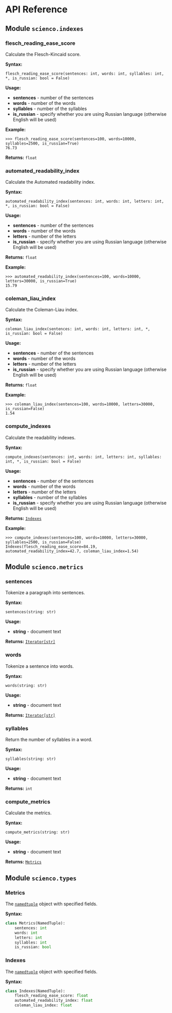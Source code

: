 API Reference
=============

Module `scienco.indexes`
------------------------
### flesch_reading_ease_score

Calculate the Flesch-Kincaid score.

**Syntax:**
```
flesch_reading_ease_score(sentences: int, words: int, syllables: int, *, is_russian: bool = False)
```

**Usage:**

- **sentences** - number of the sentences
- **words** - number of the words
- **syllables** - number of the syllables
- **is_russian** - specify whether you are using Russian language (otherwise English will be used)

**Example:**
```pycon
>>> flesch_reading_ease_score(sentences=100, words=10000, syllables=2500, is_russian=True)
76.73
```

**Returns:** `float`

### automated_readability_index

Calculate the Automated readability index.

**Syntax:**
```
automated_readability_index(sentences: int, words: int, letters: int, *, is_russian: bool = False)
```

**Usage:**

- **sentences** - number of the sentences
- **words** - number of the words
- **letters** - number of the letters
- **is_russian** - specify whether you are using Russian language (otherwise English will be used)

**Returns:** `float`

**Example:**
```pycon
>>> automated_readability_index(sentences=100, words=10000, letters=30000, is_russian=True)
15.79
```

### coleman_liau_index

Calculate the Coleman-Liau index.

**Syntax:**
```
coleman_liau_index(sentences: int, words: int, letters: int, *, is_russian: bool = False)
```

**Usage:**

- **sentences** - number of the sentences
- **words** - number of the words
- **letters** - number of the letters
- **is_russian** - specify whether you are using Russian language (otherwise English will be used)

**Returns:** `float`

**Example:**
```pycon
>>> coleman_liau_index(sentences=100, words=10000, letters=30000, is_russian=False)
1.54
```

### compute_indexes

Calculate the readability indexes.

**Syntax:**
```
compute_indexes(sentences: int, words: int, letters: int, syllables: int, *, is_russian: bool = False)
```

**Usage:**

- **sentences** - number of the sentences
- **words** - number of the words
- **letters** - number of the letters
- **syllables** - number of the syllables
- **is_russian** - specify whether you are using Russian language (otherwise English will be used)

**Returns:** [`Indexes`](#indexes)

**Example:**
```pycon
>>> compute_indexes(sentences=100, words=10000, letters=30000, syllables=2500, is_russian=False)
Indexes(flesch_reading_ease_score=84.19, automated_readability_index=42.7, coleman_liau_index=1.54)
```

Module `scienco.metrics`
------------------------
### sentences

Tokenize a paragraph into sentences.

**Syntax:**
```
sentences(string: str)
```

**Usage:**

- **string** - document text

**Returns:** [`Iterator[str]`][iterator]

### words

Tokenize a sentence into words.

**Syntax:**
```
words(string: str)
```

**Usage:**

- **string** - document text

**Returns:** [`Iterator[str]`][iterator]

### syllables

Return the number of syllables in a word.

**Syntax:**
```
syllables(string: str)
```

**Usage:**

- **string** - document text

**Returns:** `int`

### compute_metrics

Calculate the metrics.

**Syntax:**
```
compute_metrics(string: str)
```

**Usage:**

- **string** - document text

**Returns:** [`Metrics`](#metrics)

Module `scienco.types`
----------------------
### Metrics

The [`namedtuple`][namedtuple] object with specified fields.

**Syntax:**
```python
class Metrics(NamedTuple):
    sentences: int
    words: int
    letters: int
    syllables: int
    is_russian: bool
```

### Indexes

The [`namedtuple`][namedtuple] object with specified fields.

**Syntax:**
```python
class Indexes(NamedTuple):
    flesch_reading_ease_score: float
    automated_readability_index: float
    coleman_liau_index: float
```

[iterator]: <https://docs.python.org/3/library/typing.html#typing.Iterator>
[namedtuple]: <https://docs.python.org/3/library/collections.html#collections.namedtuple>
